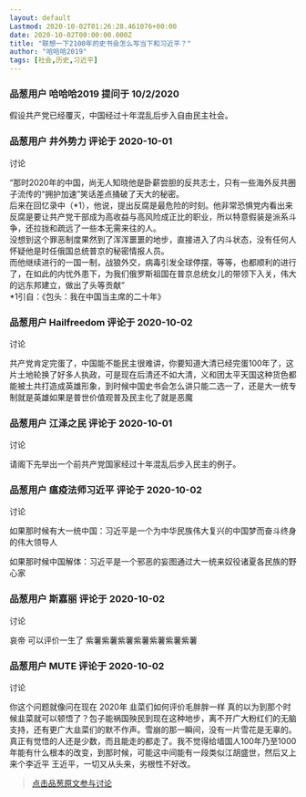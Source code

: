 ```yaml
---
layout: default
Lastmod: 2020-10-02T01:26:28.461076+00:00
date: 2020-10-02T00:00:00.000Z
title: "联想一下2100年的史书会怎么写当下和习近平？"
author: "哈哈哈2019"
tags: [社会,历史,习近平]
---
```



### 品葱用户 **哈哈哈2019** 提问于 10/2/2020
    
假设共产党已经覆灭，中国经过十年混乱后步入自由民主社会。
    
                

### 品葱用户 **井外势力** 评论于 2020-10-01
讨论

        
“那时2020年的中国，尚无人知晓他是卧薪尝胆的反共志士，只有一些海外反共圈子流传的“拥护加速”笑话差点捅破了天大的秘密。  
后来在回忆录中（\*1），他说，提出反腐是最危险的时刻。他非常恐惧党内看出来反腐是要让共产党干部成为高收益与高风险成正比的职业，所以特意假装是派系斗争，还拉拢和疏远了一些本无需来往的人。  
没想到这个罪恶制度果然到了浑浑噩噩的地步，直接进入了内斗状态，没有任何人怀疑他是时任俄国总统普京的秘密情报人员。  
而他继续进行的一国一制，战狼外交，病毒引发全球停摆，等等，也都顺利的进行了，在如此的内忧外患下，为我们俄罗斯祖国在普京总统女儿的带领下入关，伟大的远东邦建立，做出了头等贡献”  
\*1引自：《包头：我在中国当主席的二十年》
        
                

### 品葱用户 **Hailfreedom** 评论于 2020-10-02
讨论

        
共产党肯定完蛋了，中国能不能民主很难讲，你要知道大清已经完蛋100年了，这片土地轮换了好多人执政，可是现在后清还不如大清，义和团太平天国这种货色都能被土共打造成英雄形象，到时候中国史书会怎么讲只能二选一了，还是大一统专制就是英雄如果是普世价值观普及民主化了就是恶魔
        
                

### 品葱用户 **江泽之民** 评论于 2020-10-01
讨论

        
请阁下先举出一个前共产党国家经过十年混乱后步入民主的例子。
        
                

### 品葱用户 **瘟疫法师习近平** 评论于 2020-10-02
讨论

        
如果那时候有大一统中国：习近平是一个为中华民族伟大复兴的中国梦而奋斗终身的伟大领导人  
  
如果那时候中国解体：习近平是一个邪恶的妄图通过大一统来奴役诸夏各民族的野心家
        
                

### 品葱用户 **斯嘉丽** 评论于 2020-10-02
讨论

        
哀帝 可以评价一生了 紫薯紫薯紫薯紫薯紫薯紫薯紫薯
        
                

### 品葱用户 **MUTE** 评论于 2020-10-02
讨论

        
你这个问题就像问在现在 2020年 韭菜们如何评价毛胖胖一样 真的以为到那个时候韭菜就可以顿悟了？包子能祸国殃民到现在这种地步，离不开广大粉红们的无脑支持，还有更广大韭菜们的默不作声。雪崩的那一瞬间，没有一片雪花是无辜的。 真正有觉悟的人还是少数，而且能走的都走了。我不觉得给墙国人100年乃至1000年能有什么根本的改变，到那时候，可能这中间能有一段类似江胡盛世，然后又上来个李近平 王近平，一切又从头来，劣根性不好改。
        
                





> [点击品葱原文参与讨论](https://pincong.rocks/question/31646)

